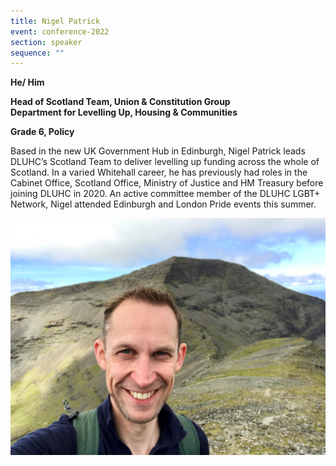 ```yaml
---
title: Nigel Patrick
event: conference-2022
section: speaker
sequence: ""
---
```

<!--StartFragment-->

**H﻿e/ Him**

**Head of Scotland Team, Union & Constitution Group**\
**Department for Levelling Up, Housing & Communities**

**G﻿rade 6, Policy**

<!--EndFragment-->

Based in the new UK Government Hub in Edinburgh, Nigel Patrick leads DLUHC’s Scotland Team to deliver levelling up funding across the whole of Scotland. In a varied Whitehall career, he has previously had roles in the Cabinet Office, Scotland Office, Ministry of Justice and HM Treasury before joining DLUHC in 2020. An active committee member of the DLUHC LGBT+ Network, Nigel attended Edinburgh and London Pride events this summer.

![](/assets/images/uploads/nigel_patrick.jpg)